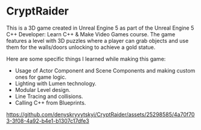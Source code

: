 # CryptRaider

This is a 3D game created in Unreal Engine 5 as part of the Unreal Engine 5 C++ Developer: Learn C++ & Make Video Games course. The game features a level with 3D puzzles where a player can grab objects and use them for the walls/doors unlocking to achieve a gold statue.

Here are some specific things I learned while making this game:
- Usage of Actor Component and Scene Components and making custom ones for game logic.
- Lighting with Lumen technology.
- Modular Level design.
- Line Tracing and collisions.
- Calling C++ from Blueprints.

https://github.com/denyskryvytskyi/CryptRaider/assets/25298585/4a70f703-3f08-4a92-b4e1-b1307c17dfe3

